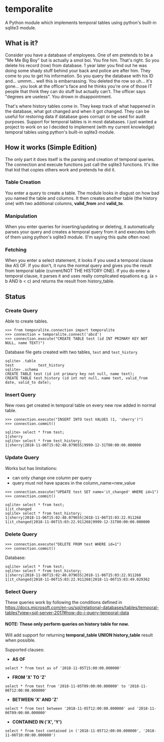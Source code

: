 # temporalite
A Python module which implements temporal tables using python's built-in sqlite3 module.


## What is it?

Consider you have a database of employees. One of em pretends to be a "Me Me Big Boy" but is actually a smol boi. You fire him. That's right. So you delete his record (row) from database. 1 year later you find out he was doing
some shady stuff behind your back and police are after him. They come to you to get his information. So you query the database with his ID and... ummm... well this is embarrassing. You deleted the row so uh... it's gone... you look
at the officer's face and he thinks you're one of those IT people that think they can do stuff but actually can't. The officer says "degrees are useless". You drown in disappointment.

That's where history tables come in. They keep track of what happened in the database, what got changed and when it got changed. They can be useful for restoring data if database goes corrupt or be used for audit purposes. Support
for temporal tables is in most databases. I just wanted a project to work on so I decided to implement (with my current knowledge) temporal tables using python's built-in sqlite3 module.


## How it works (Simple Edition)

The only part it does itself is the parsing and creation of temporal queries. The connection and execute functions just call the sqlite3 functions. It's like that kid that copies others work and pretends he did it.

### Table Creation

You enter a query to create a table. The module looks in disgust on how bad you named the table and columns. It then creates another table (the history one) with two additional columns, **valid_from** and **valid_to**.

### Manipulation

When you enter queries for inserting/updating or deleting, it automatically parses your query and creates a temporal query from it and executes both of them using python's sqlite3 module. (I'm saying this quite often now)

### Fetching

When you enter a select statement, it looks if you used a temporal clause like AS OF. If you don't, it runs the normal query and gives you the result from temporal table (current/NOT THE HISTORY ONE). If you do enter a temporal
clause, it parses it and uses really complicated equations e.g. (a > b AND b < c) and returns the result from history_table.

## Status

### Create Query

Able to create tables.

```
>>> from temporalite.connection import temporalite
>>> connection = temporalite.connect('abcd')
>>> connection.execute("CREATE TABLE test (id INT PRIMARY KEY NOT NULL, name TEXT)")
```

Database file gets created with two tables, `test` and `test_history`

```
sqlite> .table
test           test_history
sqlite> .schema
CREATE TABLE test (id int primary key not null, name text);
CREATE TABLE test_history (id int not null, name text, valid_from date, valid_to date);
```

### Insert Query

New rows get created in temporal table on every new row added in normal table.

```
>>> connection.execute("INSERT INTO test VALUES (1, 'sherry')")
>>> connection.commit()
```

```
sqlite> select * from test;
1|sherry
sqlite> select * from test_history;
1|sherry|2018-11-06T15:02:40.079655|9999-12-31T00:00:00.000000
```

### Update Query

Works but has limitations:

- can only change one column per query
- query must not have spaces in the column_name=new_value

```
>>> connection.execute("UPDATE test SET name='it_changed' WHERE id=1")
>>> connection.commit()
```

```
sqlite> select * from test;
1|it_changed
sqlite> select * from test_history;
1|sherry|2018-11-06T15:02:40.079655|2018-11-06T15:03:22.911268
1|it_changed|2018-11-06T15:03:22.911268|9999-12-31T00:00:00.000000
```

### Delete Query

```
>>> connection.execute("DELETE FROM test WHERE id=1")
>>> connection.commit()
```

Database:

```
sqlite> select * from test;
sqlite> select * from test_history;
1|sherry|2018-11-06T15:02:40.079655|2018-11-06T15:03:22.911268
1|it_changed|2018-11-06T15:03:22.911268|2018-11-06T15:03:49.029362
```

### Select Query

These queries work by following the conditions defined in https://docs.microsoft.com/en-us/sql/relational-databases/tables/temporal-tables?view=sql-server-2017#how-do-i-query-temporal-data

#### NOTE: These only perform queries on history table for now.

Will add support for returning **temporal_table UNION history_table** result when possible.

Supported clauses:

- **AS OF**

```
select * from test as of '2018-11-05T15:00:00.000000'
```

- **FROM 'X' TO 'Z'**

```
select * from test from '2018-11-05T09:00:00.000000' to '2018-11-06T12:00:00.000000'
```

- **BETWEEN 'X' AND 'Z'**

```
select * from test between '2018-11-05T12:00:00.000000' and '2018-11-06T09:00:00.000000'
```

- **CONTAINED IN ('X', 'Y')**

```
select * from test contained in ('2018-11-05T12:00:00.000000', '2018-11-06T10:00:00.000000')
```

